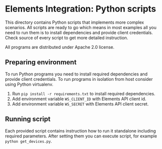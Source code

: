# Elements Integration: Python scripts

This directory contains Python scripts that implements more complex scenarios. All scripts 
are ready to go which means in most examples all you need to run them is to install 
dependencies and provide client credentials. Check source of every script to get more
detailed instruction.

All programs are distributed under Apache 2.0 license. 

## Preparing environment

To run Python programs you need to install required dependencies and provide client 
credentials. To run programs in isolation from host consider using Python virtualenv.

1. Run `pip install -r requirements.txt` to install required dependencies.
2. Add environment variable `WS_CLIENT_ID` with Elements API client id.
3. Add environment variable `WS_SECRET` with Elements API client secret.

## Running script

Each provided script contains instruction how to run it standalone including required
parameters. After setting them you can execute script, for example `python get_devices.py`.
